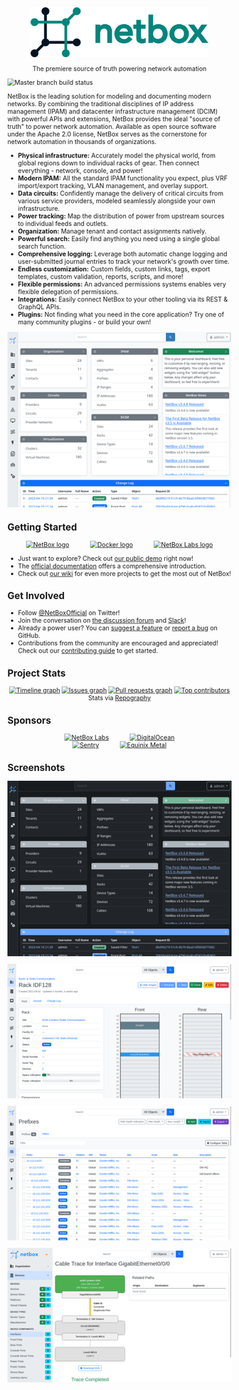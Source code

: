 <div align="center">
  <img src="https://raw.githubusercontent.com/netbox-community/netbox/develop/docs/netbox_logo.svg" width="400" alt="NetBox logo" />

  The premiere source of truth powering network automation
</div>

![Master branch build status](https://github.com/netbox-community/netbox/workflows/CI/badge.svg?branch=master)

NetBox is the leading solution for modeling and documenting modern networks. By
combining the traditional disciplines of IP address management (IPAM) and
datacenter infrastructure management (DCIM) with powerful APIs and extensions,
NetBox provides the ideal "source of truth" to power network automation.
Available as open source software under the Apache 2.0 license, NetBox serves
as the cornerstone for network automation in thousands of organizations.

* **Physical infrastructure:** Accurately model the physical world, from global regions down to individual racks of gear. Then connect everything - network, console, and power!
* **Modern IPAM:** All the standard IPAM functionality you expect, plus VRF import/export tracking, VLAN management, and overlay support.
* **Data circuits:** Confidently manage the delivery of critical circuits from various service providers, modeled seamlessly alongside your own infrastructure.
* **Power tracking:** Map the distribution of power from upstream sources to individual feeds and outlets.
* **Organization:** Manage tenant and contact assignments natively.
* **Powerful search:** Easily find anything you need using a single global search function.
* **Comprehensive logging:** Leverage both automatic change logging and user-submitted journal entries to track your network's growth over time.
* **Endless customization:** Custom fields, custom links, tags, export templates, custom validation, reports, scripts, and more!
* **Flexible permissions:** An advanced permissions systems enables very flexible delegation of permissions.
* **Integrations:** Easily connect NetBox to your other tooling via its REST & GraphQL APIs.
* **Plugins:** Not finding what you need in the core application? Try one of many community plugins - or build your own!

![Screenshot of NetBox UI](docs/media/screenshots/netbox-ui.png "NetBox UI")

## Getting Started

<div align="center">

  [![NetBox logo](https://raw.githubusercontent.com/wiki/netbox-community/netbox/images/deploy/deploy1.png)](https://github.com/netbox-community/netbox)
  &nbsp;&nbsp;&nbsp;&nbsp;&nbsp;&nbsp;&nbsp;&nbsp;&nbsp;&nbsp;
  [![Docker logo](https://raw.githubusercontent.com/wiki/netbox-community/netbox/images/deploy/deploy2.png)](https://github.com/netbox-community/netbox-docker)
  &nbsp;&nbsp;&nbsp;&nbsp;&nbsp;&nbsp;&nbsp;&nbsp;&nbsp;&nbsp;
  [![NetBox Labs logo](https://raw.githubusercontent.com/wiki/netbox-community/netbox/images/deploy/deploy3.png)](https://netboxlabs.com/netbox-cloud/)

</div>

* Just want to explore? Check out [our public demo](https://demo.netbox.dev/) right now!
* The [official documentation](https://docs.netbox.dev) offers a comprehensive introduction.
* Check out [our wiki](https://github.com/netbox-community/netbox/wiki/Community-Contributions) for even more projects to get the most out of NetBox!

## Get Involved

* Follow [@NetBoxOfficial](https://twitter.com/NetBoxOfficial) on Twitter!
* Join the conversation on [the discussion forum](https://github.com/netbox-community/netbox/discussions) and [Slack](https://netdev.chat/)!
* Already a power user? You can [suggest a feature](https://github.com/netbox-community/netbox/issues/new?assignees=&labels=type%3A+feature&template=feature_request.yaml) or [report a bug](https://github.com/netbox-community/netbox/issues/new?assignees=&labels=type%3A+bug&template=bug_report.yaml) on GitHub.
* Contributions from the community are encouraged and appreciated! Check out our [contributing guide](CONTRIBUTING.md) to get started.

## Project Stats

<div align="center">
  <a href="https://github.com/netbox-community/netbox/commits"><img src="https://images.repography.com/29023055/netbox-community/netbox/recent-activity/31db894eee74b8a5475e3af307a81b6c_timeline.svg" alt="Timeline graph"></a>
  <a href="https://github.com/netbox-community/netbox/issues"><img src="https://images.repography.com/29023055/netbox-community/netbox/recent-activity/31db894eee74b8a5475e3af307a81b6c_issues.svg" alt="Issues graph"></a>
  <a href="https://github.com/netbox-community/netbox/pulls"><img src="https://images.repography.com/29023055/netbox-community/netbox/recent-activity/31db894eee74b8a5475e3af307a81b6c_prs.svg" alt="Pull requests graph"></a>
  <a href="https://github.com/netbox-community/netbox/graphs/contributors"><img src="https://images.repography.com/29023055/netbox-community/netbox/recent-activity/31db894eee74b8a5475e3af307a81b6c_users.svg" alt="Top contributors"></a>
  <br />Stats via <a href="https://repography.com">Repography</a>
</div>

## Sponsors

<div align="center">

  [![NetBox Labs](https://raw.githubusercontent.com/wiki/netbox-community/netbox/images/sponsors/netbox_labs.png)](https://netboxlabs.com)
  &nbsp;&nbsp;&nbsp;&nbsp;&nbsp;&nbsp;&nbsp;&nbsp;&nbsp;&nbsp;
  [![DigitalOcean](https://raw.githubusercontent.com/wiki/netbox-community/netbox/images/sponsors/digitalocean.png)](https://try.digitalocean.com/developer-cloud)
  <br />
  [![Sentry](https://raw.githubusercontent.com/wiki/netbox-community/netbox/images/sponsors/sentry.png)](https://sentry.io)
  &nbsp;&nbsp;&nbsp;&nbsp;&nbsp;&nbsp;&nbsp;&nbsp;&nbsp;&nbsp;
  [![Equinix Metal](https://raw.githubusercontent.com/wiki/netbox-community/netbox/images/sponsors/equinix.png)](https://metal.equinix.com)

</div>

## Screenshots

![Screenshot of main page (dark mode)](docs/media/screenshots/home-dark.png "Main page (dark mode)")

![Screenshot of rack elevation](docs/media/screenshots/rack.png "Rack elevation")

![Screenshot of prefixes hierarchy](docs/media/screenshots/prefixes-list.png "Prefixes hierarchy")

![Screenshot of cable trace](docs/media/screenshots/cable-trace.png "Cable tracing")

